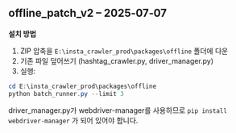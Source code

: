 ## offline_patch_v2  –  2025‑07‑07

**설치 방법**

1. ZIP 압축을 `E:\insta_crawler_prod\packages\offline` 폴더에 다운
2. 기존 파일 덮어쓰기 (hashtag_crawler.py, driver_manager.py)
3. 실행:

```powershell
cd E:\insta_crawler_prod\packages\offline
python batch_runner.py --limit 3
```

driver_manager.py가 webdriver-manager를 사용하므로
`pip install webdriver-manager` 가 되어 있어야 합니다.